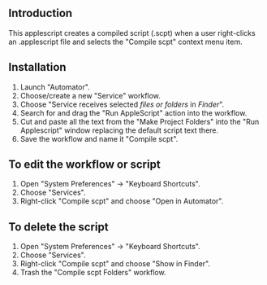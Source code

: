 ## Introduction

This applescript creates a compiled script (.scpt) when a user right-clicks an .applescript file and selects the "Compile scpt" context menu item.

## Installation

1. Launch "Automator".
2. Choose/create a new "Service" workflow.
3. Choose "Service receives selected *files or folders* in *Finder*".
4. Search for and drag the "Run AppleScript" action into the workflow.
5. Cut and paste all the text from the "Make Project Folders" into the "Run Applescript" window replacing the default script text there.
6. Save the workflow and name it "Compile scpt".

## To edit the workflow or script

1. Open "System Preferences" -> "Keyboard Shortcuts".
2. Choose "Services".
3. Right-click "Compile scpt" and choose "Open in Automator".

## To delete the script

1. Open "System Preferences" -> "Keyboard Shortcuts".
2. Choose "Services".
3. Right-click "Compile scpt" and choose "Show in Finder".
4. Trash the "Compile scpt Folders" workflow.
